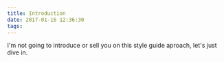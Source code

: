 ```yaml
---
title: Introduction
date: 2017-01-16 12:36:30
tags:
---
```


I'm not going to introduce or sell you on this style guide aproach, let's just dive in.